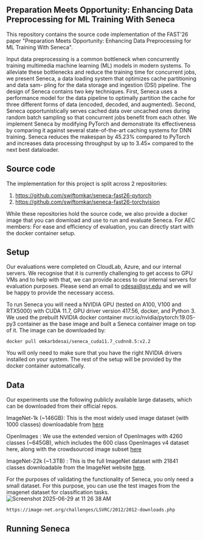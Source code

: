 ## Preparation Meets Opportunity: Enhancing Data Preprocessing for ML Training With Seneca

This repository contains the source code implementation of the FAST'26 paper "Preparation Meets Opportunity: Enhancing Data Preprocessing for ML Training With Seneca".

Input data preprocessing is a common bottleneck when concurrently training multimedia machine learning (ML) models in modern systems. To alleviate these bottlenecks and reduce the training time for concurrent jobs, we present Seneca, a data loading system that optimizes cache partitioning and data sam- pling for the data storage and ingestion (DSI) pipeline. The design of Seneca contains two key techniques. First, Seneca uses a performance model for the data pipeline to optimally partition the cache for three different forms of data (encoded, decoded, and augmented). Second, Seneca opportunistically serves cached data over uncached ones during random batch sampling so that concurrent jobs benefit from each other. We implement Seneca by modifying PyTorch and demonstrate its effectiveness by comparing it against several state-of-the-art caching systems for DNN training. Seneca reduces the makespan by 45.23% compared to PyTorch and increases data processing throughput by up to 3.45× compared to the next best dataloader.

## Source code
The implementation for this project is split across 2 repositories:
1) https://github.com/swiftomkar/seneca-fast26-pytorch
2) https://github.com/swiftomkar/seneca-fast26-torchvision


While these repositories hold the source code, we also provide a docker image that you can download and use to run and evaluate Seneca.
For AEC members: For ease and efficiency of evaluation, you can directly start with the docker container setup.

## Setup

Our evaluations were completed on CloudLab, Azure, and our internal servers. We recognise that it is currently challenging to get access to GPU VMs and to help with that, we can provide access to our internal servers for evaluation purposes. Please send an email to odesai@syr.edu and we will be happy to provide the necessary access. 

To run Seneca you will need a NVIDIA GPU (tested on A100, V100 and RTX5000) with CUDA 11.7, GPU driver version 417.56, docker, and Python 3. We used the prebuilt NVIDIA docker container nvcr.io/nvidia/pytorch:19.05-py3 container as the base image and built a Seneca container image on top of it. The image can be downloaded by:
```
docker pull omkarbdesai/seneca_cuda11.7_cudnn8.5:v2.2
```
You will only need to make sure that you have the right NVIDIA drivers installed on your system. The rest of the setup will be provided by the docker container automatically. 

## Data
Our experiments use the following publicly available large datasets, which can be downloaded from their official repos.

ImageNet-1k (~146GB): This is the most widely used image dataset (with 1000 classes) downloadable from [here](https://image-net.org/download-images.php)

OpenImages : We use the extended version of OpenImages with 4260 classes (~645GB), which includes the 600 class OpenImages v4 dataset here, along with the crowdsourced image subset [here](https://storage.googleapis.com/openimages/web/index.html)

ImageNet-22k (~1.3TB) : This is the full ImageNet dataset with 21841 classes downloadable from the ImageNet website [here](https://image-net.org/download-images.php).

For the purposes of validating the functionality of Seneca, you only need a small dataset. For this purpose, you can use the test images from the imagenet dataset for classification tasks.
![Screenshot 2025-06-29 at 11 26 38 AM](https://github.com/user-attachments/assets/bb2af2be-870c-4ad8-b4d9-2ae013bce9a8)

```
https://image-net.org/challenges/LSVRC/2012/2012-downloads.php
```

## Running Seneca

